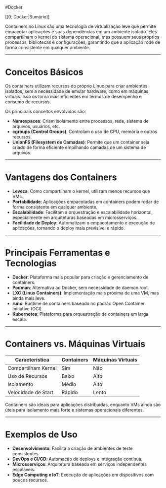 #Docker

[[0. Docker|Sumário]]

Containers no Linux são uma tecnologia de virtualização leve que permite empacotar aplicações e suas dependências em um ambiente isolado. Eles compartilham o kernel do sistema operacional, mas possuem seus próprios processos, bibliotecas e configurações, garantindo que a aplicação rode de forma consistente em qualquer ambiente.

---

# Conceitos Básicos

Os containers utilizam recursos do próprio Linux para criar ambientes isolados, sem a necessidade de emular hardware, como em máquinas virtuais. Isso os torna mais eficientes em termos de desempenho e consumo de recursos.

Os principais conceitos envolvidos são:

- **Namespaces**: Criam isolamento entre processos, rede, sistema de arquivos, usuários, etc.
- **cgroups (Control Groups)**: Controlam o uso de CPU, memória e outros recursos.
- **UnionFS (Filesystem de Camadas)**: Permite que um container seja criado de forma eficiente empilhando camadas de um sistema de arquivos.

---

# Vantagens dos Containers

- **Leveza**: Como compartilham o kernel, utilizam menos recursos que VMs.
- **Portabilidade**: Aplicações empacotadas em containers podem rodar de forma consistente em qualquer ambiente.
- **Escalabilidade**: Facilitam a orquestração e escalabilidade horizontal, especialmente em arquiteturas baseadas em microsserviços.
- **Facilidade de Deploy**: Automatizam o empacotamento e execução de aplicações, tornando o deploy mais previsível e rápido.

---

# Principais Ferramentas e Tecnologias

- **Docker**: Plataforma mais popular para criação e gerenciamento de containers.
- **Podman**: Alternativa ao Docker, sem necessidade de daemon root.
- **LXC (Linux Containers)**: Implementação mais próxima de uma VM, mas ainda mais leve.
- **runc**: Runtime de containers baseado no padrão Open Container Initiative (OCI).
- **Kubernetes**: Plataforma para orquestração de containers em larga escala.

---

# Containers vs. Máquinas Virtuais

|Característica|Containers|Máquinas Virtuais|
|---|---|---|
|Compartilham Kernel|Sim|Não|
|Uso de Recursos|Baixo|Alto|
|Isolamento|Médio|Alto|
|Velocidade de Start|Rápido|Lento|

Containers são ideais para aplicações distribuídas, enquanto VMs ainda são úteis para isolamento mais forte e sistemas operacionais diferentes.

---

# Exemplos de Uso

- **Desenvolvimento**: Facilita a criação de ambientes de teste consistentes.
- **DevOps e CI/CD**: Automação de deploys e integração contínua.
- **Microsserviços**: Arquitetura baseada em serviços independentes escaláveis.
- **Edge Computing e IoT**: Execução de aplicações em dispositivos com poucos recursos.
